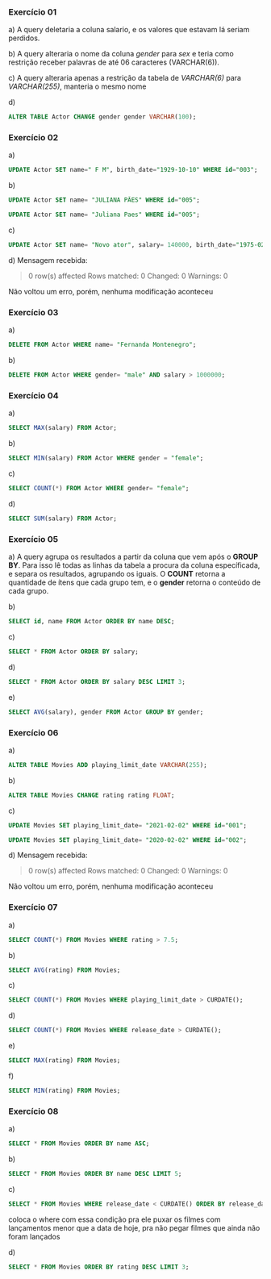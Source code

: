 ### Exercício 01 

a) A query deletaria a coluna salario, e os valores que estavam lá seriam perdidos.

b) A query alteraria o nome da coluna *gender* para *sex* e teria como restrição receber palavras de até 06 caracteres (VARCHAR(6)).

c) A query alteraria apenas a restrição da tabela de *VARCHAR(6)* para *VARCHAR(255)*, manteria o mesmo nome

d)
~~~SQL
ALTER TABLE Actor CHANGE gender gender VARCHAR(100);
~~~



### Exercício 02

a)
~~~SQL
UPDATE Actor SET name=" F M", birth_date="1929-10-10" WHERE id="003";  
~~~ 

b)
~~~SQL
UPDATE Actor SET name= "JULIANA PÃES" WHERE id="005";

UPDATE Actor SET name= "Juliana Paes" WHERE id="005";
~~~

c)
~~~SQL
UPDATE Actor SET name= "Novo ator", salary= 140000, birth_date="1975-02-02", gender="female" WHERE id="005";
~~~

d) Mensagem recebida:
>0 row(s) affected Rows matched: 0  Changed: 0  Warnings: 0

Não voltou um erro, porém, nenhuma modificação aconteceu



### Exercício 03

a)
~~~SQL
DELETE FROM Actor WHERE name= "Fernanda Montenegro";
~~~

b)
~~~SQL
DELETE FROM Actor WHERE gender= "male" AND salary > 1000000;
~~~



### Exercício 04

a)
~~~SQL
SELECT MAX(salary) FROM Actor;
~~~

b)
~~~SQL
SELECT MIN(salary) FROM Actor WHERE gender = "female"; 
~~~

c)
~~~SQL
SELECT COUNT(*) FROM Actor WHERE gender= "female";
~~~

d)
~~~SQL
SELECT SUM(salary) FROM Actor;
~~~



### Exercício 05

a) A query agrupa os resultados a partir da coluna que vem após o **GROUP BY**. Para isso lê todas as linhas da tabela a procura da coluna específicada, e separa os resultados, agrupando os iguais. O **COUNT** retorna a quantidade de ítens que cada grupo tem, e o **gender** retorna o conteúdo de cada grupo.

b)
~~~SQL
SELECT id, name FROM Actor ORDER BY name DESC;
~~~

c)
~~~SQL
SELECT * FROM Actor ORDER BY salary;
~~~

d)
~~~SQL
SELECT * FROM Actor ORDER BY salary DESC LIMIT 3;
~~~

e)
~~~SQL
SELECT AVG(salary), gender FROM Actor GROUP BY gender; 
~~~



### Exercício 06

a)
~~~SQL
ALTER TABLE Movies ADD playing_limit_date VARCHAR(255);
~~~

b)
~~~SQL
ALTER TABLE Movies CHANGE rating rating FLOAT;
~~~

c)
~~~SQL
UPDATE Movies SET playing_limit_date= "2021-02-02" WHERE id="001";

UPDATE Movies SET playing_limit_date= "2020-02-02" WHERE id="002";
~~~

d) Mensagem recebida:
>0 row(s) affected Rows matched: 0  Changed: 0  Warnings: 0

Não voltou um erro, porém, nenhuma modificação aconteceu



### Exercício 07

a)
~~~SQL
SELECT COUNT(*) FROM Movies WHERE rating > 7.5;
~~~

b)
~~~SQL
SELECT AVG(rating) FROM Movies;
~~~

c)
~~~SQL
SELECT COUNT(*) FROM Movies WHERE playing_limit_date > CURDATE();
~~~

d)
~~~SQL
SELECT COUNT(*) FROM Movies WHERE release_date > CURDATE();
~~~

e)
~~~SQL
SELECT MAX(rating) FROM Movies;
~~~

f)
~~~SQL
SELECT MIN(rating) FROM Movies;
~~~



### Exercício 08

a)
~~~SQL
SELECT * FROM Movies ORDER BY name ASC;
~~~

b)
~~~SQL
SELECT * FROM Movies ORDER BY name DESC LIMIT 5;
~~~

c)
~~~SQL
SELECT * FROM Movies WHERE release_date < CURDATE() ORDER BY release_date DESC LIMIT 3;
~~~
coloca o where com essa condição pra ele puxar os filmes com lançamentos menor que a data de hoje, pra não pegar filmes que ainda não foram lançados

d)
~~~SQL
SELECT * FROM Movies ORDER BY rating DESC LIMIT 3;
~~~ 

